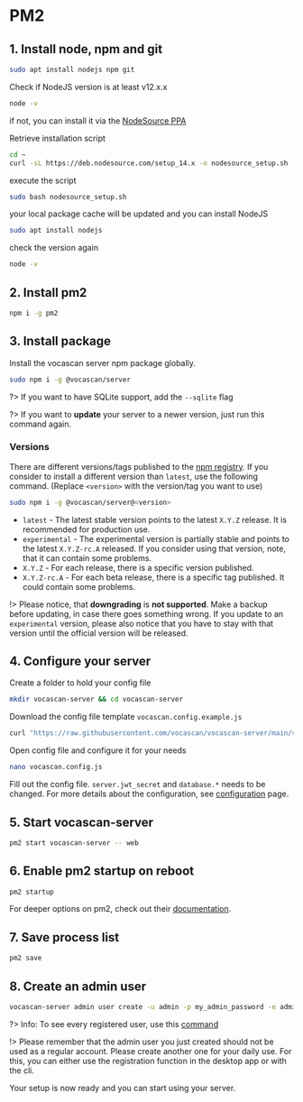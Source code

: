 # PM2

## 1. Install node, npm and git

```bash
sudo apt install nodejs npm git
```

Check if NodeJS version is at least v12.x.x

```bash
node -v
```

if not, you can install it via the
[NodeSource PPA](https://www.digitalocean.com/community/tutorials/how-to-install-node-js-on-ubuntu-20-04)

Retrieve installation script

```bash
cd ~
curl -sL https://deb.nodesource.com/setup_14.x -o nodesource_setup.sh
```

execute the script

```bash
sudo bash nodesource_setup.sh
```

your local package cache will be updated and you can install NodeJS

```bash
sudo apt install nodejs
```

check the version again

```bash
node -v
```

## 2. Install pm2

```bash
npm i -g pm2
```

## 3. Install package

Install the vocascan server npm package globally.

```bash
sudo npm i -g @vocascan/server
```

?> If you want to have SQLite support, add the `--sqlite` flag

?> If you want to **update** your server to a newer version, just run this command again.

### Versions

There are different versions/tags published to the [npm registry](https://www.npmjs.com/). If you consider to install a
different version than `latest`, use the following command. (Replace `<version>` with the version/tag you want to use)

```bash
sudo npm i -g @vocascan/server@<version>
```

- `latest` - The latest stable version points to the latest `X.Y.Z` release. It is recommended for production use.
- `experimental` - The experimental version is partially stable and points to the latest `X.Y.Z-rc.A` released. If you
  consider using that version, note, that it can contain some problems.
- `X.Y.Z` - For each release, there is a specific version published.
- `X.Y.Z-rc.A` - For each beta release, there is a specific tag published. It could contain some problems.

!> Please notice, that **downgrading** is **not supported**. Make a backup before updating, in case there goes something
wrong. If you update to an `experimental` version, please also notice that you have to stay with that version until the
official version will be released.

## 4. Configure your server

Create a folder to hold your config file

```bash
mkdir vocascan-server && cd vocascan-server
```

Download the config file template `vocascan.config.example.js`

```bash
curl "https://raw.githubusercontent.com/vocascan/vocascan-server/main/vocascan.config.example.js" -o vocascan.config.js
```

Open config file and configure it for your needs

```bash
nano vocascan.config.js
```

Fill out the config file. `server.jwt_secret` and `database.*` needs to be changed. For more details about the
configuration, see [configuration](vocascan-server/configuration) page.

## 5. Start vocascan-server

```bash
pm2 start vocascan-server -- web
```

## 6. Enable pm2 startup on reboot

```bash
pm2 startup
```

For deeper options on pm2, check out their [documentation](https://pm2.keymetrics.io/docs/usage/pm2-doc-single-page/).

## 7. Save process list

```bash
pm2 save
```

## 8. Create an admin user

```bash
vocascan-server admin user create -u admin -p my_admin_password -e admin -r admin
```

?> Info: To see every registered user, use this [command](vocascan-server/cli#list)

!> Please remember that the admin user you just created should not be used as a regular account. Please create another
one for your daily use. For this, you can either use the registration function in the desktop app or with the cli.

Your setup is now ready and you can start using your server.
